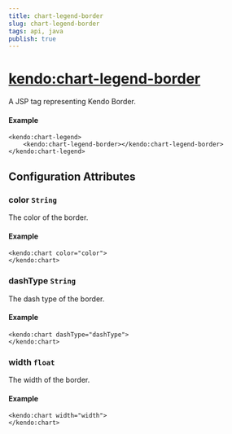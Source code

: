```yaml
---
title: chart-legend-border
slug: chart-legend-border
tags: api, java
publish: true
---
```


# <kendo:chart-legend-border>
A JSP tag representing Kendo Border.

#### Example
    <kendo:chart-legend>
        <kendo:chart-legend-border></kendo:chart-legend-border>
    </kendo:chart-legend>


## Configuration Attributes


### color `String`

The color of the border.

#### Example
    <kendo:chart color="color">
    </kendo:chart>



### dashType `String`

The dash type of the border.

#### Example
    <kendo:chart dashType="dashType">
    </kendo:chart>



### width `float`

The width of the border.

#### Example
    <kendo:chart width="width">
    </kendo:chart>


